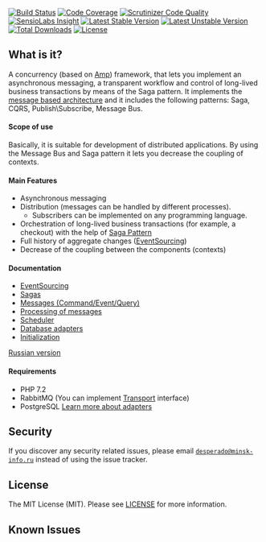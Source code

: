 [![Build Status](https://travis-ci.org/mmasiukevich/service-bus.svg?branch=master)](https://travis-ci.org/mmasiukevich/service-bus)
[![Code Coverage](https://scrutinizer-ci.com/g/mmasiukevich/service-bus/badges/coverage.png?b=master)](https://scrutinizer-ci.com/g/mmasiukevich/service-bus/?branch=master)
[![Scrutinizer Code Quality](https://scrutinizer-ci.com/g/mmasiukevich/service-bus/badges/quality-score.png?b=master)](https://scrutinizer-ci.com/g/mmasiukevich/service-bus/?branch=master)
[![SensioLabs Insight](https://insight.symfony.com/projects/4c7edc8a-3dfc-432e-9749-35ecdfc927bb/mini.svg?style=for-the-badge)](https://insight.symfony.com/projects/4c7edc8a-3dfc-432e-9749-35ecdfc927bb)
[![Latest Stable Version](https://poser.pugx.org/mmasiukevich/service-bus/v/stable)](https://packagist.org/packages/mmasiukevich/service-bus)
[![Latest Unstable Version](https://poser.pugx.org/mmasiukevich/service-bus/v/unstable)](https://packagist.org/packages/mmasiukevich/service-bus)
[![Total Downloads](https://poser.pugx.org/mmasiukevich/service-bus/downloads)](https://packagist.org/packages/mmasiukevich/service-bus)
[![License](https://poser.pugx.org/mmasiukevich/service-bus/license)](https://packagist.org/packages/mmasiukevich/service-bus)

## What is it?
A concurrency (based on [Amp](https://github.com/amphp)) framework, that lets you implement an asynchronous messaging, a transparent workflow and control of long-lived business transactions by means of the Saga pattern. It implements the [message based architecture](https://www.enterpriseintegrationpatterns.com/patterns/messaging/Messaging.html) and it includes the following patterns: Saga, CQRS, Publish\Subscribe, Message Bus.

#### Scope of use
Basically, it is suitable for development of distributed applications. By using the Message Bus and Saga pattern it lets you decrease the coupling of contexts.

#### Main Features
 - Asynchronous messaging
 - Distribution (messages can be handled by different processes).
   - Subscribers can be implemented on any programming language.
 - Orchestration of long-lived business transactions (for example, a checkout) with the help of [Saga Pattern](https://github.com/mmasiukevich/service-bus/blob/master/doc/sagas.md)
 - Full history of aggregate changes ([EventSourcing](https://github.com/mmasiukevich/service-bus/blob/master/doc/en_event_sourcing.md))
 - Decrease of the coupling between the components (contexts)

#### Documentation
- [EventSourcing](https://github.com/mmasiukevich/service-bus/blob/master/doc/en_event_sourcing.md)
- [Sagas](https://github.com/mmasiukevich/service-bus/blob/master/doc/en_sagas.md)
- [Messages (Command/Event/Query)](https://github.com/mmasiukevich/service-bus/blob/master/doc/en_messages.md)
- [Processing of messages](https://github.com/mmasiukevich/service-bus/blob/master/doc/en_message_handlers.md)
- [Scheduler](https://github.com/mmasiukevich/service-bus/blob/master/doc/en_scheduler.md)
- [Database adapters](https://github.com/mmasiukevich/service-bus/blob/master/doc/en_storages.md)
- [Initialization](https://github.com/mmasiukevich/service-bus/blob/master/doc/en_initialization.md)

[Russian version](https://github.com/mmasiukevich/service-bus/blob/master/doc/ru_readme.md)

#### Requirements
  - PHP 7.2
  - RabbitMQ (You can implement  [Transport](https://github.com/mmasiukevich/service-bus/blob/master/src/Infrastructure/Transport/Transport.php) interface)
  - PostgreSQL [Learn more about adapters](https://github.com/mmasiukevich/service-bus/blob/master/doc/en_storages.md)


## Security

If you discover any security related issues, please email [`desperado@minsk-info.ru`](mailto:desperado@minsk-info.ru) instead of using the issue tracker.

## License

The MIT License (MIT). Please see [LICENSE](LICENSE.md) for more information.

## Known Issues

